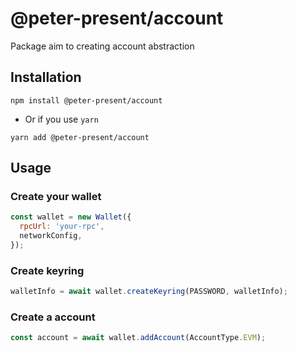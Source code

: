 <h1>
@peter-present/account
</h1>

Package aim to creating account abstraction

## Installation

```shell
npm install @peter-present/account
```

- Or if you use `yarn`

```shell
yarn add @peter-present/account
```

## Usage

### Create your wallet

```js
const wallet = new Wallet({
  rpcUrl: 'your-rpc',
  networkConfig,
});
```

### Create keyring

```js
walletInfo = await wallet.createKeyring(PASSWORD, walletInfo);
```

### Create a account

```js
const account = await wallet.addAccount(AccountType.EVM);
```
